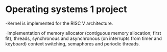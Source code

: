 # Operating systems 1 project

-Kernel is implemented for the RISC V architecture.

-Implementation of memory allocator (contiguous memory allocation; first fit), threads, synchronous and asynchronous (on interrupts from timer and keyboard) context switching, semaphores and periodic threads. 